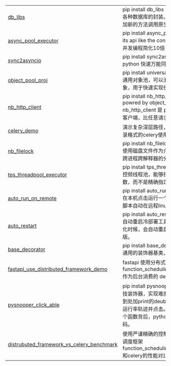 <html lang="ch">
    <table style="margin-left: auto; margin-right: auto;">
        <tr>
            <td>
                <a href="https://github.com/ydf0509/db_libs">db_libs</a>
            </td>
            <td>
                 pip install db_libs <br>
                各种数据库的封装。只封装生成连接，很少添加新的方法调用原生方法这种写法。
            </td>
        </tr>
        <tr>
            <td>
                <a href="https://github.com/ydf0509/async_pool_executor">async_pool_executor</a>
            </td>
            <td>
                pip install async_pool_executor <br>
                its api like the concurrent.futures.使asyncio并发编程简化10倍
            </td>
        </tr>
        <tr>
            <td>
                <a href="https://github.com/ydf0509/sync2asyncio">sync2asyncio</a>
            </td>
            <td>
                pip install sync2asyncio <br>
                python 快速万能同步转异步语法
            </td>
        </tr>
        <tr>
            <td>
                <a href="https://github.com/ydf0509/object_pool_proj">object_pool_proj</a>
            </td>
            <td>
            pip install universal_object_pool <br>
            通用对象池，可以池化任意自定义类型的对象，用于快速实现任意池(线程池除外)。
                        </td>
       </tr>
          <tr>
            <td>
                <a href="https://github.com/ydf0509/nb_http_client">nb_http_client</a>
            </td>
            <td>
                pip install nb_http_client    <br>
                powred by object_pool_proj    <br>
                nb_http_client 是 python 史上性能最强的http客户端，比任意请求包快很多倍
            </td>
        </tr>
            <tr>
            <td>
                <a href="https://github.com/ydf0509/celery_demo">celery_demo</a>
            </td>
            <td>
                演示复杂深层路径，完全不按照一般套路的目录格式的celery使用
            </td>
        </tr>
        <tr>
            <td>
                <a href="https://github.com/ydf0509/nb_filelock">nb_filelock</a>
            </td>
            <td>
                pip install nb_filelock <br>
                使用磁盘文件作为介质，实现基于单台机器的跨进程跨解释器的分布式锁。
            </td>
        </tr>
        <tr>
            <td>
                <a href="https://github.com/ydf0509/tps_threadpool_executor">tps_threadpool_executor</a>
            </td>
            <td>
                pip install tps_threadpool_executor <br>
                控频线程池，能够指定精确每秒运行多少次函数，而不是精确指定每秒多少个线程在并发
            </td>
        </tr>
        <tr>
            <td>
                <a href="https://github.com/ydf0509/auto_run_on_remote">auto_run_on_remote</a>
            </td>
            <td>
                pip install auto_run_on_remote <br>
                在本机点击运行一个python脚本，但自动使该脚本自动在远程linux机器上运行。
            </td>
        </tr>
        <tr>
            <td>
                <a href="https://github.com/ydf0509/auto_restart">auto_restart</a>
            </td>
            <td>
                pip install auto_restart <br>
                自动重启冷部署工具。当检测到git内容发生变化时候，会自动重启服务，无需手动重启发版。
            </td>
        </tr>
        <tr>
            <td>
                <a href="https://github.com/ydf0509/base_decorator">base_decorator</a>
            </td>
            <td>
                pip install base_decorator <br>
                通用的装饰器基类，使写装饰器变得更简单。
            </td>
        </tr>
        <tr>
            <td>
                <a href="https://github.com/ydf0509/fastapi_use_distributed_framework_demo">fastapi_use_distributed_framework_demo</a>
            </td>
            <td>
                fastapi 使用分布式函数调度框架 function_scheduling_distributed_framework 作为后台消费的 demo
            </td>
        </tr>
        <tr>
            <td>
                <a href="https://github.com/ydf0509/pysnooper_click_able">pysnooper_click_able</a>
            </td>
            <td>
                pip install pysnooper_click_able   神级别黑科技装饰器，实现难度5颗星。不用打断点不用到处加print的deubg工具，可以精确显示代码运行率轨迹并点击。
                可以精确动态统计调用一个函数背后，python到底解释执行了多少行代码。
            </td>
        </tr>
         <tr>
            <td>
                <a href="https://github.com/ydf0509/distrubuted_framework_vs_celery_benchmark">distrubuted_framework_vs_celery_benchmark</a>
            </td>
            <td>
                使用严谨精确的控制变量法，测试分布式函数调度框架 function_scheduling_distributed_framework 和celery的性能对比
            </td>
        </tr>
    </table>
</html>










